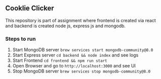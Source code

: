## Cooklie Clicker

This repository is part of assignment where frontend is created via react and backend is created node js, express js and mongodb.

### Steps to run

1. Start MongoDB server `brew services start mongodb-community@8.0 `
2. Start Express server `cd backend && node index` and see logs
3. Start Frontend `cd frontend && npm run start`
4. Open Browser and go to `http://localhost:3000` and see UI
5. Stop MongoDB server `brew services stop mongodb-community@8.0`
